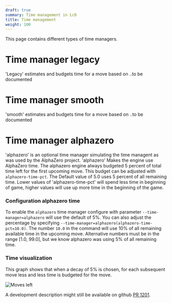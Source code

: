 ```yaml
---
draft: true
summary: Time management in Lc0
title: Time management
weight: 100
---
```


This page contains different types of time managers.

# Time manager legacy

'Legacy' estimates and budgets time for a move based on ..to be documented

# Time manager smooth

'smooth' estimates and budgets time for a move based on ..to be documented

# Time manager alphazero

'alphazero' is an optional time manager simulating the time managent as was used by the AlphaZero project. 'alphazero' Makes the engine use AlphaZero time. The alphazero engine always budgeted 5 percent of total time left for the first upcoming move. This budget can be adjusted with `alphazero-time-pct`. The Default value of 5.0 uses 5 percent of all remaining time. Lower values of 'alphazero-time-pct' will spend less time in beginning of game, higher values will use up more time in the beginning of the game.

### Configuration alphazero time
 
To enable the `alphazero` time manager configure with parameter `--time-manager=alphazero` will use the default of 5%. You can also adjust the percentage by specifying `--time-manager=alphazero(alphazero-time-pct=10.0)`. The number `10.0` in the command will use 10% of all remaining available time in the upcoming move. Alternative numbers must be in the range [1.0, 99.0], but we know alphazero was using 5% of all remaining time.

### Time visualization

This graph shows that when a decay of 5% is chosen, for each subsequent move less and less time is budgeted for the move.

![Moves left](../alphazerotimedecay.png)

A development description might still be available on github 
[PR 1201](https://github.com/LeelaChessZero/lc0/pull/1201).